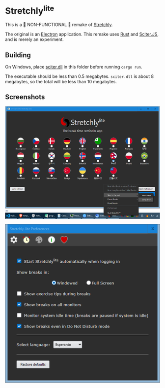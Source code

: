 # Stretchly<sup>lite</sup>

This is a :construction: NON-FUNCTIONAL :construction: remake of [Stretchly](https://github.com/hovancik/stretchly).  

The original is an [Electron](https://www.electronjs.org/) application.  This remake uses [Rust](https://github.com/sciter-sdk/rust-sciter) and [Sciter.JS](https://github.com/c-smile/sciter-js-sdk), and is merely an experiment.

## Building

On Windows, place [sciter.dll](https://github.com/c-smile/sciter-js-sdk/blob/main/bin/windows/x64/sciter.dll) in this folder before running `cargo run`.

The executable should be less than 0.5 megabytes.  `sciter.dll` is about 8 megabytes, so the total will be less than 10 megabytes. 

## Screenshots

![](preview3.png)

![](preview2.png)
